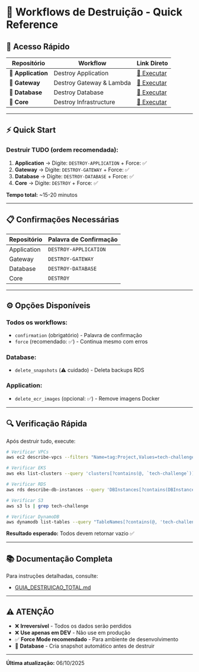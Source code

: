 # 🧹 Workflows de Destruição - Quick Reference

## 🚀 Acesso Rápido

| Repositório | Workflow | Link Direto |
|-------------|----------|-------------|
| 🔸 **Application** | Destroy Application | [🔗 Executar](https://github.com/group-240/tech-challenge-application/actions/workflows/destroy.yml) |
| 🔸 **Gateway** | Destroy Gateway & Lambda | [🔗 Executar](https://github.com/group-240/tech-challenge-infra-gateway-lambda/actions/workflows/destroy.yml) |
| 🔸 **Database** | Destroy Database | [🔗 Executar](https://github.com/group-240/tech-challenge-infra-database/actions/workflows/destroy.yml) |
| 🔸 **Core** | Destroy Infrastructure | [🔗 Executar](https://github.com/group-240/tech-challenge-infra-core/actions/workflows/destroy.yml) |

---

## ⚡ Quick Start

### **Destruir TUDO (ordem recomendada):**

1. **Application** → Digite: `DESTROY-APPLICATION` + Force: ✅
2. **Gateway** → Digite: `DESTROY-GATEWAY` + Force: ✅
3. **Database** → Digite: `DESTROY-DATABASE` + Force: ✅
4. **Core** → Digite: `DESTROY` + Force: ✅

**Tempo total:** ~15-20 minutos

---

## 📋 Confirmações Necessárias

| Repositório | Palavra de Confirmação |
|-------------|----------------------|
| Application | `DESTROY-APPLICATION` |
| Gateway     | `DESTROY-GATEWAY` |
| Database    | `DESTROY-DATABASE` |
| Core        | `DESTROY` |

---

## ⚙️ Opções Disponíveis

### **Todos os workflows:**
- `confirmation` (obrigatório) - Palavra de confirmação
- `force` (recomendado: ✅) - Continua mesmo com erros

### **Database:**
- `delete_snapshots` (⚠️ cuidado) - Deleta backups RDS

### **Application:**
- `delete_ecr_images` (opcional: ✅) - Remove imagens Docker

---

## 🔍 Verificação Rápida

Após destruir tudo, execute:

```bash
# Verificar VPCs
aws ec2 describe-vpcs --filters "Name=tag:Project,Values=tech-challenge"

# Verificar EKS
aws eks list-clusters --query 'clusters[?contains(@, `tech-challenge`)]'

# Verificar RDS
aws rds describe-db-instances --query 'DBInstances[?contains(DBInstanceIdentifier, `tech-challenge`)]'

# Verificar S3
aws s3 ls | grep tech-challenge

# Verificar DynamoDB
aws dynamodb list-tables --query "TableNames[?contains(@, 'tech-challenge')]"
```

**Resultado esperado:** Todos devem retornar vazio ✅

---

## 📚 Documentação Completa

Para instruções detalhadas, consulte:
- [GUIA_DESTRUICAO_TOTAL.md](./GUIA_DESTRUICAO_TOTAL.md)

---

## ⚠️ ATENÇÃO

- ❌ **Irreversível** - Todos os dados serão perdidos
- ❌ **Use apenas em DEV** - Não use em produção
- ✅ **Force Mode recomendado** - Para ambiente de desenvolvimento
- 💾 **Database** - Cria snapshot automático antes de destruir

---

**Última atualização:** 06/10/2025
